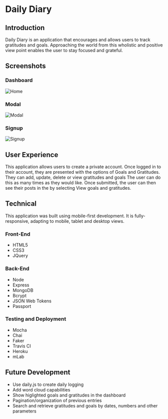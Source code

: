 # Daily Diary


## Introduction

Daily Diary is an application that encourages and allows users to track gratitudes and goals.  Approaching the world from this wholistic and positive view point enables the user to stay focused and grateful.


## Screenshots

### Dashboard
![Home](images/home.png)

### Modal
![Modal](images/modal.png)

### Signup
![Signup](images/signup.png)

## User Experience
This application allows users to create a private account. Once logged in to their account, they are presented with the options of Goals and Gratitudes. They can add, update, delete or view gratitudes and goals The user can do this as many times as they would like. Once submitted, the user can then see their posts in the by selecting View goals and gratitudes.


## Technical

This application was built using mobile-first development. It is fully-responsive, adapting to mobile, tablet and desktop views.

### Front-End
- HTML5
- CSS3
- JQuery

### Back-End
- Node
- Express
- MongoDB
- Bcrypt
- JSON Web Tokens
- Passport

### Testing and Deployment
- Mocha
- Chai
- Faker
- Travis CI
- Heroku
- mLab


## Future Development

- Use daily.js to create daily logging
- Add word cloud capabilities
- Show higlighted goals and gratitudes in the dashboard
- Pagination/organization of previous entries
- Search and retrieve gratitudes and goals by dates, numbers and other parameters